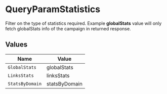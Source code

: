 # QueryParamStatistics

Filter on the type of statistics required. Example **globalStats** value will only fetch globalStats info of the campaign in returned response.


## Values

| Name            | Value           |
| --------------- | --------------- |
| `GlobalStats`   | globalStats     |
| `LinksStats`    | linksStats      |
| `StatsByDomain` | statsByDomain   |